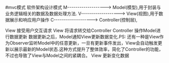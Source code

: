 #mvc模式  软件架构设计模式
M-------------------> Model(模型),用于封装与业务逻辑相关的数据及数据处理方法.
V-------------------> View(视图),用于数据展示和响应用户操作
C-------------------> Controller(控制层),


View 接受用户交互请求
View 将请求转交给Controller
Controller 操作Model进行数据更新
数据更新之后，Model通知View更新数据变化.PS: 还有一种是View作为Observer监听Model中的任意更新，一旦有更新事件发出，View会自动触发更新以展示最新的Model状态.这种方式提升了整体效率，简化了Controller的功能，不过也导致了View与Model之间的紧耦合。
View 更新变化数据
